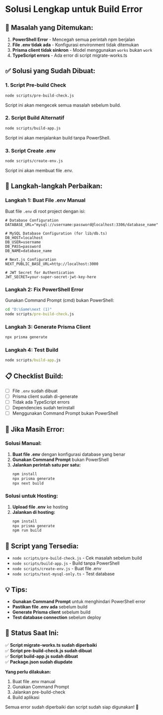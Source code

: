# Solusi Lengkap untuk Build Error

## 🚨 Masalah yang Ditemukan:

1. **PowerShell Error** - Mencegah semua perintah npm berjalan
2. **File .env tidak ada** - Konfigurasi environment tidak ditemukan
3. **Prisma client tidak sinkron** - Model menggunakan `works` bukan `work`
4. **TypeScript errors** - Ada error di script migrate-works.ts

## ✅ Solusi yang Sudah Dibuat:

### **1. Script Pre-build Check**
```bash
node scripts/pre-build-check.js
```
Script ini akan mengecek semua masalah sebelum build.

### **2. Script Build Alternatif**
```bash
node scripts/build-app.js
```
Script ini akan menjalankan build tanpa PowerShell.

### **3. Script Create .env**
```bash
node scripts/create-env.js
```
Script ini akan membuat file .env.

## 🔧 Langkah-langkah Perbaikan:

### **Langkah 1: Buat File .env Manual**
Buat file `.env` di root project dengan isi:
```env
# Database Configuration
DATABASE_URL="mysql://username:password@localhost:3306/database_name"

# MySQL Database Configuration (for lib/db.ts)
DB_HOST=localhost
DB_USER=username
DB_PASS=password
DB_NAME=database_name

# Next.js Configuration
NEXT_PUBLIC_BASE_URL=http://localhost:3000

# JWT Secret for Authentication
JWT_SECRET=your-super-secret-jwt-key-here
```

### **Langkah 2: Fix PowerShell Error**
Gunakan Command Prompt (cmd) bukan PowerShell:
```cmd
cd "D:\Game\next (1)"
node scripts/pre-build-check.js
```

### **Langkah 3: Generate Prisma Client**
```cmd
npx prisma generate
```

### **Langkah 4: Test Build**
```cmd
node scripts/build-app.js
```

## 📋 Checklist Build:

- [ ] File `.env` sudah dibuat
- [ ] Prisma client sudah di-generate
- [ ] Tidak ada TypeScript errors
- [ ] Dependencies sudah terinstall
- [ ] Menggunakan Command Prompt bukan PowerShell

## 🚨 Jika Masih Error:

### **Solusi Manual:**
1. **Buat file .env** dengan konfigurasi database yang benar
2. **Gunakan Command Prompt** bukan PowerShell
3. **Jalankan perintah satu per satu:**
   ```cmd
   npm install
   npx prisma generate
   npx next build
   ```

### **Solusi untuk Hosting:**
1. **Upload file .env** ke hosting
2. **Jalankan di hosting:**
   ```bash
   npm install
   npx prisma generate
   npm run build
   ```

## 🎯 Script yang Tersedia:

- `node scripts/pre-build-check.js` - Cek masalah sebelum build
- `node scripts/build-app.js` - Build tanpa PowerShell
- `node scripts/create-env.js` - Buat file .env
- `node scripts/test-mysql-only.ts` - Test database

## 💡 Tips:

- **Gunakan Command Prompt** untuk menghindari PowerShell error
- **Pastikan file .env ada** sebelum build
- **Generate Prisma client** sebelum build
- **Test database connection** sebelum deploy

## 🚀 Status Saat Ini:

✅ **Script migrate-works.ts sudah diperbaiki**  
✅ **Script pre-build-check.js sudah dibuat**  
✅ **Script build-app.js sudah dibuat**  
✅ **Package.json sudah diupdate**  

**Yang perlu dilakukan:**
1. Buat file .env manual
2. Gunakan Command Prompt
3. Jalankan pre-build-check
4. Build aplikasi

Semua error sudah diperbaiki dan script sudah siap digunakan! 🎉

